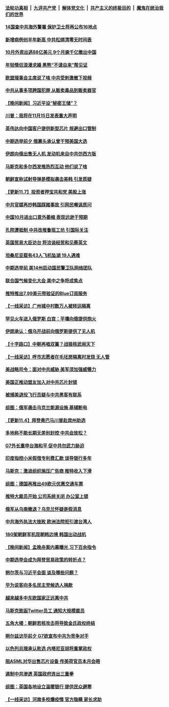 ####  [法轮功真相](../../../../basic/blob/master/README.md?t=11090532) &nbsp;|&nbsp; [九评共产党](../../../../9ping.md/blob/master/README.md?t=11090532) &nbsp;|&nbsp; [解体党文化](../../../../jtdwh.md/blob/master/README.md?t=11090532)  &nbsp;|&nbsp; [共产主义的终极目的](../../../../gczydzjmd.md/blob/master/README.md?t=11090532) &nbsp;|&nbsp; [魔鬼在统治我们的世界](../../../../mgztzwmdsj.md/blob/master/README.md?t=11090532) 

#### [14国查中共海外警署 保护卫士将再公布16地点](../pages/nsc418/n13861978.md?t=11090532) 

#### [新增病例创半年新高 中共松绑清零无时间表](../pages/nsc418/n13861795.md?t=11090532) 

#### [10月外资出逃88亿美元 9个月逾千亿撤出中国](../pages/nsc418/n13862006.md?t=11090532) 

#### [年轻情侣浪漫求婚 黑熊“不请自来”帮见证](../pages/nsc418/n13861655.md?t=11090532) 

#### [欧盟理事会主席说了啥 中共受刺激撤下视频](../pages/nsc418/n13861941.md?t=11090532) 

#### [中共从事多项跨国犯罪 从贩卖毒品到贩卖器官](../pages/nsc418/n13860875.md?t=11090532) 


#### [【晚间新闻】习近平设“秘密王储”？](../pages/nsc418/n13861780.md?t=11090532) 

#### [川普：我将在11月15日发表重大声明](../pages/nsc418/n13861691.md?t=11090532) 

#### [英伟达向中国客户提供新型芯片 规避出口管制](../pages/nsc418/n13861546.md?t=11090532) 

#### [中期选举前夕 俄寡头承认曾干预美国大选](../pages/nsc418/n13861507.md?t=11090532) 


#### [伊朗向俄出售无人机 发动机来自中共仿西方版](../pages/nsc418/n13861074.md?t=11090532) 

#### [马斯克和多尔西发推热烈互动 他们说了啥](../pages/nsc418/n13861270.md?t=11090532) 

#### [朝鲜宣称试射导弹是模拟袭击美韩 引发质疑](../pages/nsc418/n13861158.md?t=11090532) 

#### [【更新11.7】投资者押宝共和党 美股上涨](../pages/nsc418/n13861157.md?t=11090532) 

#### [中共官媒再炒韩国踩踏事故 引网民嘲讽质问](../pages/nsc418/n13861097.md?t=11090532) 

#### [中国10月进出口意外萎缩 表现远逊于预期](../pages/nsc418/n13861003.md?t=11090532) 

#### [孔院遭抵制 中共改推鲁班工坊 引国际关注](../pages/nsc418/n13860725.md?t=11090532) 

#### [英国贸易大臣访台 将洽谈经贸和见蔡英文](../pages/nsc418/n13860792.md?t=11090532) 

#### [坦桑尼亚载有43人飞机坠湖 19人遇难](../pages/nsc418/n13860671.md?t=11090532) 

#### [中期选举前 美14州启动国民警卫队网络团队](../pages/nsc418/n13860605.md?t=11090532) 

#### [联合国气候变化大会 美中之争将成焦点](../pages/nsc418/n13860639.md?t=11090532) 

#### [推特推出7.99美元带验证的Blue订阅服务](../pages/nsc418/n13860256.md?t=11090532) 

#### [【一线采访】广州城中村数万人被转运隔离](../pages/nsc418/n13860244.md?t=11090532) 

#### [罕见火车进入俄罗斯 白宫：平壤向俄提供炮火](../pages/nsc418/n13860243.md?t=11090532) 

#### [伊朗承认：俄乌开战前向俄罗斯提供了无人机](../pages/nsc418/n13860218.md?t=11090532) 

#### [【十字路口】中朝再唱双簧？战狼核武闹天下](../pages/nsc418/n13860137.md?t=11090532) 

#### [【一线采访】呼市志愿者在毛坯房隔离时发烧 无人管](../pages/nsc418/n13859747.md?t=11090532) 

#### [美战略司令：面对中共威胁 美军须加强威慑力](../pages/nsc418/n13860045.md?t=11090532) 



#### [美国正推动盟友加入对中共芯片封锁](../pages/nsc418/n13859981.md?t=11090532) 

#### [被捕美退役飞行员疑与中共黑客有联系](../pages/nsc418/n13859958.md?t=11090532) 

#### [组图：俄军袭击乌克兰能源设施 基辅断电](../pages/nsc418/n13859443.md?t=11090532) 

#### [【更新11.4】拜登奥巴马川普赴宾州助选](../pages/nsc418/n13859517.md?t=11090532) 

#### [多地称不能长期无差别封控 中共会放松？](../pages/nsc418/n13859514.md?t=11090532) 

#### [G7外长重申台海和平 促中共勿武力胁迫](../pages/nsc418/n13859752.md?t=11090532) 

#### [印度指控小米假借专利费汇款 误导银行多年](../pages/nsc418/n13859680.md?t=11090532) 

#### [马斯克：激进组织施压广告商 推特收入下滑](../pages/nsc418/n13859705.md?t=11090532) 

#### [组图：德国再推出49欧元优惠交通车票](../pages/nsc418/n13859633.md?t=11090532) 

#### [推特大裁员开始 公司系统关闭 办公室上锁](../pages/nsc418/n13859659.md?t=11090532) 

#### [俄军从乌南撤退？乌克兰怀疑是假消息](../pages/nsc418/n13859543.md?t=11090532) 

#### [中共海外执法大挫败 欧洲法院拒引渡台湾人](../pages/nsc418/n13859684.md?t=11090532) 

#### [180架朝鲜军机现朝韩边境 韩国出动战机](../pages/nsc418/n13859552.md?t=11090532) 


#### [【晚间新闻】孟晚舟案内幕曝光 习下百余指令](../pages/nsc418/n13859447.md?t=11090532) 

#### [中期选举会成为拜登贸易政策的转折点？](../pages/nsc418/n13859073.md?t=11090532) 

#### [朔尔茨与习近平会面 谈及哪些问题？](../pages/nsc418/n13859372.md?t=11090532) 


#### [华为说客向多名民主党候选人捐款](../pages/nsc418/n13859256.md?t=11090532) 

#### [越来越多中东欧国家正远离中共](../pages/nsc418/n13859241.md?t=11090532) 

#### [马斯克致函Twitter员工 通知大规模裁员](../pages/nsc418/n13859193.md?t=11090532) 

#### [五角大楼：朝鲜若核攻击将导致金氏政权终结](../pages/nsc418/n13859058.md?t=11090532) 

#### [朔尔兹访华前夕 G7欲宣布中共为竞争对手](../pages/nsc418/n13858624.md?t=11090532) 

#### [以色列总理承认败选 内塔尼亚胡将重掌政权](../pages/nsc418/n13859050.md?t=11090532) 

#### [阻ASML对华出售芯片设备 传美荷官员本月会晤](../pages/nsc418/n13858962.md?t=11090532) 

#### [遏制中共渗透 英国政府连出三重拳](../pages/nsc418/n13858971.md?t=11090532) 

#### [组图：英国各地设立温暖银行 提供民众避寒](../pages/nsc418/n13858856.md?t=11090532) 

#### [【一线采访】河南多校爆疫情 官方隐瞒 家长求助](../pages/nsc418/n13858608.md?t=11090532) 

